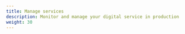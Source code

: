 ```yaml
---
title: Manage services
description: Monitor and manage your digital service in production
weight: 30
---
```

